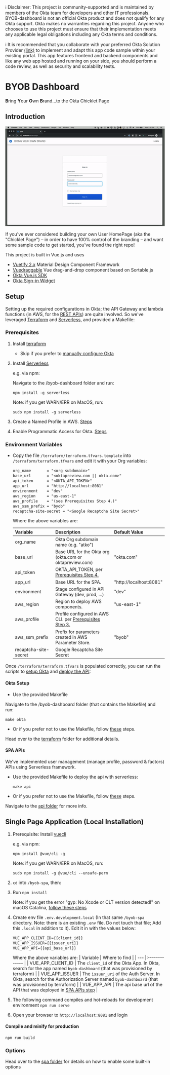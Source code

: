ℹ️ Disclaimer: This project is community-supported and is maintained by members of the Okta team for developers and other IT professionals. BYOB-dashboard is not an official Okta product and does not qualify for any Okta support. Okta makes no warranties regarding this project. Anyone who chooses to use this project must ensure that their implementation meets any applicable legal obligations including any Okta terms and conditions.

ℹ️ It is recommended that you collaborate with your preferred Okta Solution Provider [(link)](https://www.okta.com/partners/meet-our-partners/?field_partner_type_tid=8101&field_solutions_target_id=6061) to implement and adapt this app code sample within your existing portal. This app features frontend and backend components and like any web app hosted and running on your side, you should perform a code review, as well as security and scalability tests.

# BYOB Dashboard

**B**ring **Y**our **O**wn **B**rand...to the Okta Chicklet Page

## Introduction

![alt text](images/byob-demo.gif)

If you've ever considered building your own User HomePage (aka the "Chicklet Page") – in order to have 100% control of the branding – and want some sample code to get started, you've found the right repo!

This project is built in Vue.js and uses

- [Vuetify 2.x](https://vuetifyjs.com/en/) Material Design Component Framework
- [Vuedraggable](https://github.com/SortableJS/Vue.Draggable) Vue drag-and-drop component based on Sortable.js
- [Okta Vue.js SDK](https://github.com/okta/okta-oidc-js/tree/master/packages/okta-vue)
- [Okta Sign-in Widget](https://github.com/okta/okta-signin-widget)

## Setup

Setting up the required configurations in Okta; the API Gateway and lambda functions (in AWS, for the [REST APIs](/byob-api)) are quite involved. So we've leveraged [Terraform](https://www.terraform.io/) and [Serverless](https://www.serverless.com), and provided a Makefile:

### Prerequisites

1. Install [terraform](https://learn.hashicorp.com/terraform/getting-started/install)

   - Skip if you prefer to [manually configure Okta](/terraform#manually-configure-okta)

2. Install [Serverless](https://www.serverless.com/framework/docs/getting-started/)

   e.g. via npm:
   
   Navigate to the /byob-dashboard folder and run:

   ```
   npm install -g serverless
   ```

   Note: if you get WARN/ERR on MacOS, run:

   ```
   sudo npm install -g serverless
   ```

3. Create a Named Profile in AWS. [Steps](https://docs.idp.rocks/setup/#create-named-profile-in-aws-cli)
4. Enable Programmatic Access for Okta. [Steps](https://docs.idp.rocks/setup/#enable-programmatic-access-to-okta)

### Environment Variables

* Copy the file `/terraform/terraform.tfvars.template` into `/terraform/terraform.tfvars` and edit it with your Org variables:

    ```
    org_name       = "<org subdomain>"
    base_url       = "<oktapreview.com || okta.com>"
    api_token      = "<OKTA_API_TOKEN>"
    app_url        = "http://localhost:8081"
    environment    = "dev"
    aws_region     = "us-east-1"
    aws_profile    = "(see Prerequisites Step 4.)"
    aws_ssm_prefix = "byob"
    recaptcha-site-secret = "<Google Recaptcha Site Secret>"
    ```

    Where the above variables are: <a name="variable-names"></a>

    | Variable              | Description                                                                | Default Value           |
    | --------------------- | :------------------------------------------------------------------------- | ----------------------- |
    | org_name              | Okta Org subdomain name (e.g. "atko")                                      |                         |
    | base_url              | Base URL for the Okta org (okta.com or oktapreview.com)                    | "okta.com"              |
    | api_token             | OKTA_API_TOKEN, per [Prerequisites Step 4.](#prerequisites)                |                         |
    | app_url               | Base URL for the SPA.                                                      | "http://localhost:8081" |
    | environment           | Stage configured in API Gateway (dev, prod, ...)                           | "dev"                   |
    | aws_region            | Region to deploy AWS components.                                           | "us-east-1"             |
    | aws_profile           | Profile configured in AWS CLI. per [Prerequisites Step 3.](#prerequisites) |                         |
    | aws_ssm_prefix        | Prefix for parameters created in AWS Parameter Store.                      | "byob"                  |
    | recaptcha-site-secret | Google Recaptcha Site Secret                                               |                         |


Once `/terraform/terraform.tfvars` is populated correctly, you can run the scripts to [setup Okta](#okta-setup) and [deploy the API](#spa-apis):

#### Okta Setup

- Use the provided Makefile

Navigate to the /byob-dashboard folder (that contains the Makefile) and run:

  ```
  make okta
  ```

- Or if you prefer not to use the Makefile, follow [these](terraform#run-terraform) steps.

Head over to the [terraform](/terraform) folder for additional details.

#### SPA APIs

We've implemented user management (manage profile, password & factors) APIs using Serverless framework.

- Use the provided Makefile to deploy the api with serverless:

  ```
  make api
  ```

- Or if you prefer not to use the Makefile, follow [these](byob-api#deploy) steps.

Navigate to the [api folder](/byob-api) for more info.

## Single Page Application (Local Installation)

1. Prerequisite: Install [vuecli](https://cli.vuejs.org/#getting-started)

   e.g. via npm:

   ```
   npm install @vue/cli -g
   ```

   Note: if you get WARN/ERR on MacOS, run:

   ```
   sudo npm install -g @vue/cli --unsafe-perm
   ```

2. `cd` into `/byob-spa`, then:
3. Run `npm install`

   Note: if you get the error "gyp: No Xcode or CLT version detected!" on macOS Catalina, [follow these steps](https://medium.com/flawless-app-stories/gyp-no-xcode-or-clt-version-detected-macos-catalina-anansewaa-38b536389e8d)

4. Create env file `.env.development.local` (In that same `/byob-spa` directory. Note: there is an existing `.env` file. Do not touch that file; Add this `.local` in addition to it). Edit it in with the values below:

   ```
   VUE_APP_CLIENT_ID={{client_id}}
   VUE_APP_ISSUER={{issuer_uri}}
   VUE_APP_API={{api_base_url}}
   ```

   Where the above variables are:
   | Variable | Where to find |
   | --- |:------------- |
   | VUE_APP_CLIENT_ID | The `client_id` of the Okta App. In Okta, search for the app named `byob-dashboard` (that was provisioned by terraform) |
   | VUE_APP_ISSUER | The `issuer_uri` of the Auth Server. In Okta, search for the Authorization Server named `byob-dashboard` (that was provisioned by terraform) |
   | VUE_APP_API | The api base url of the API that was deployed in [SPA APIs step](#spa-apis) |

5. The following command compiles and hot-reloads for development environment
   `npm run serve`
6. Open your browser to `http://localhost:8081` and login

#### Compile and minify for production

```
npm run build
```

### Options

Head over to the [spa folder](/byob-spa) for details on how to enable some built-in options
